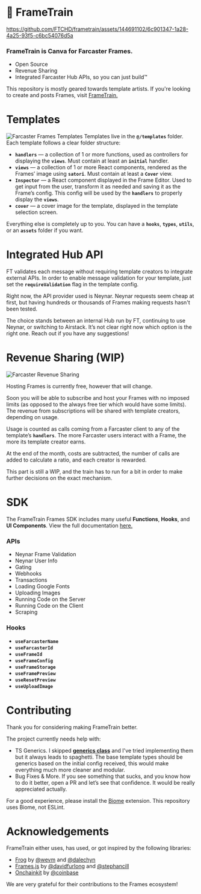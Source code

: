 # 🚂 FrameTrain

https://github.com/FTCHD/frametrain/assets/144691102/6c901347-1a28-4a25-93f5-c6bc54076d5a

### FrameTrain is Canva for Farcaster Frames.
- Open Source
- Revenue Sharing
- Integrated Farcaster Hub APIs, so you can just build™️

This repository is mostly geared towards template artists. If you're looking to create and posts Frames, visit [FrameTrain.](https://frametra.in)

# Templates
![Farcaster Frames Templates](https://raw.githubusercontent.com/FTCHD/frametrain/main/.github/templates.png)
Templates live in the **`@/templates`** folder. Each template follows a clear folder structure:

- **`handlers`** — a collection of 1 or more functions, used as controllers for displaying the **`views`**. Must contain at least an **`initial`** handler.
- **`views`** — a collection of 1 or more React components, rendered as the Frames’ image using **`satori`**. Must contain at least a **`Cover`** view.
- **`Inspector`** — a React component displayed in the Frame Editor. Used to get input from the user, transform it as needed and saving it as the Frame’s config. This config will be used by the **`handlers`** to properly display the **`views`**.
- **`cover`** — a cover image for the template, displayed in the template selection screen.

Everything else is completely up to you. You can have a **`hooks`**, **`types`**, **`utils`**, or an **`assets`** folder if you want.

# Integrated Hub API
FT validates each message without requiring template creators to integrate external APIs. In order to enable message validation for your template, just set the **`requireValidation`** flag in the template config.

Right now, the API provider used is Neynar. Neynar requests seem cheap at first, but having hundreds or thousands of Frames making requests hasn't been tested.

The choice stands between an internal Hub run by FT, continuing to use Neynar, or switching to Airstack. It’s not clear right now which option is the right one. Reach out if you have any suggestions!

# Revenue Sharing (WIP)
![Farcaster Revenue Sharing](https://raw.githubusercontent.com/FTCHD/frametrain/main/.github/monetize.png)

Hosting Frames is currently free, however that will change.

Soon you will be able to subscribe and host your Frames with no imposed limits (as opposed to the always free tier which would have some limits). The revenue from subscriptions will be shared with template creators, depending on usage.

Usage is counted as calls coming from a Farcaster client to any of the template’s **`handlers`**. The more Farcaster users interact with a Frame, the more its template creator earns.

At the end of the month, costs are subtracted, the number of calls are added to calculate a ratio, and each creator is rewarded.

This part is still a WIP, and the train has to run for a bit in order to make further decisions on the exact mechanism.

# SDK
The FrameTrain Frames SDK includes many useful **Functions**, **Hooks**, and **UI Components**. View the full documentation [here.](https://github.com/FTCHD/frametrain/wiki/%5BSDK%5D-Hooks)

### APIs 
- Neynar Frame Validation
- Neynar User Info
- Gating
- Webhooks
- Transactions
- Loading Google Fonts
- Uploading Images
- Running Code on the Server
- Running Code on the Client
- Scraping

### Hooks
- **`useFarcasterName`**
- **`useFarcasterId`**
- **`useFrameId`**
- **`useFrameConfig`**
- **`useFrameStorage`**
- **`useFramePreview`**
- **`useResetPreview`**
- **`useUploadImage`**

# Contributing
Thank you for considering making FrameTrain better.

The project currently needs help with:

- TS Generics. I skipped **[generics class](https://www.youtube.com/watch?v=ATdXeuQh_Ws&t=1m40s)** and I've tried implementing them but it always leads to spaghetti. The base template types should be generics based on the initial config received, this would make everything much more cleaner and modular.
- Bug Fixes & More. If you see something that sucks, and you know how to do it better, open a PR and let’s see that confidence. It would be really appreciated actually.

For a good experience, please install the [Biome](https://biomejs.dev) extension. This repository uses Biome, not ESLint.

# Acknowledgements

FrameTrain either uses, has used, or got inspired by the following libraries:
- [Frog](https://github.com/wevm/frog) by [@wevm](https://github.com/wevm) and [@dalechyn](https://github.com/dalechyn)
- [Frames.js](https://github.com/framesjs/frames.js) by [@davidfurlong](https://github.com/davidfurlong) and [@stephancill](https://github.com/stephancill)
- [Onchainkit](https://github.com/coinbase/onchainkit) by [@coinbase](https://github.com/coinbase)

We are very grateful for their contributions to the Frames ecosystem!

